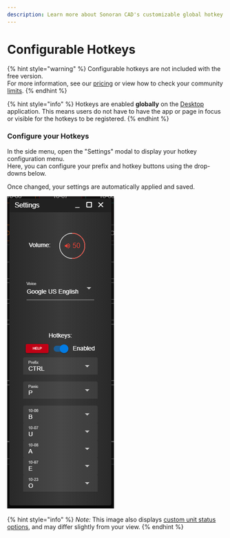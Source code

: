 ```yaml
---
description: Learn more about Sonoran CAD's customizable global hotkey system!
---
```


# Configurable Hotkeys

{% hint style="warning" %}
Configurable hotkeys are not included with the free version.  
For more information, see our [pricing](../../pricing/faq/) or view how to check your community [limits](../getting-started/view-your-limits.md).
{% endhint %}

{% hint style="info" %}
Hotkeys are enabled **globally** on the [Desktop ](../../downloads/)application. This means users do not have to have the app or page in focus or visible for the hotkeys to be registered.
{% endhint %}

### Configure your Hotkeys

In the side menu, open the "Settings" modal to display your hotkey configuration menu.  
Here, you can configure your prefix and hotkey buttons using the drop-downs below.

Once changed, your settings are automatically applied and saved.

![Sonoran CAD&apos;s hotkey configuration menu](../../.gitbook/assets/hotkeys.png)

{% hint style="info" %}
_Note:_ This image also displays [custom unit status options](../customization/unit-status-codes.md), and may differ slightly from your view.
{% endhint %}

